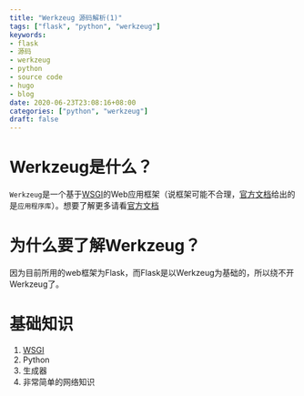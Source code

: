 ```yaml
---
title: "Werkzeug 源码解析(1)"
tags: ["flask", "python", "werkzeug"]
keywords: 
- flask
- 源码
- werkzeug
- python
- source code
- hugo
- blog
date: 2020-06-23T23:08:16+08:00
categories: ["python", "werkzeug"]
draft: false
---
```


# Werkzeug是什么？

`Werkzeug`是一个基于[WSGI](https://affectalways.github.io/posts/wsgi/wsgi_kl_1/)的Web应用框架（说框架可能不合理，[官方文档](https://werkzeug.palletsprojects.com/en/1.0.x/)给出的是`应用程序库`）。想要了解更多请看[官方文档](https://werkzeug.palletsprojects.com/en/1.0.x/)





# 为什么要了解Werkzeug？

因为目前所用的web框架为Flask，而Flask是以Werkzeug为基础的，所以绕不开Werkzeug了。





# 基础知识

1. [WSGI](https://affectalways.github.io/posts/wsgi/wsgi_kl_1/)
2. Python
3. 生成器
4. 非常简单的网络知识